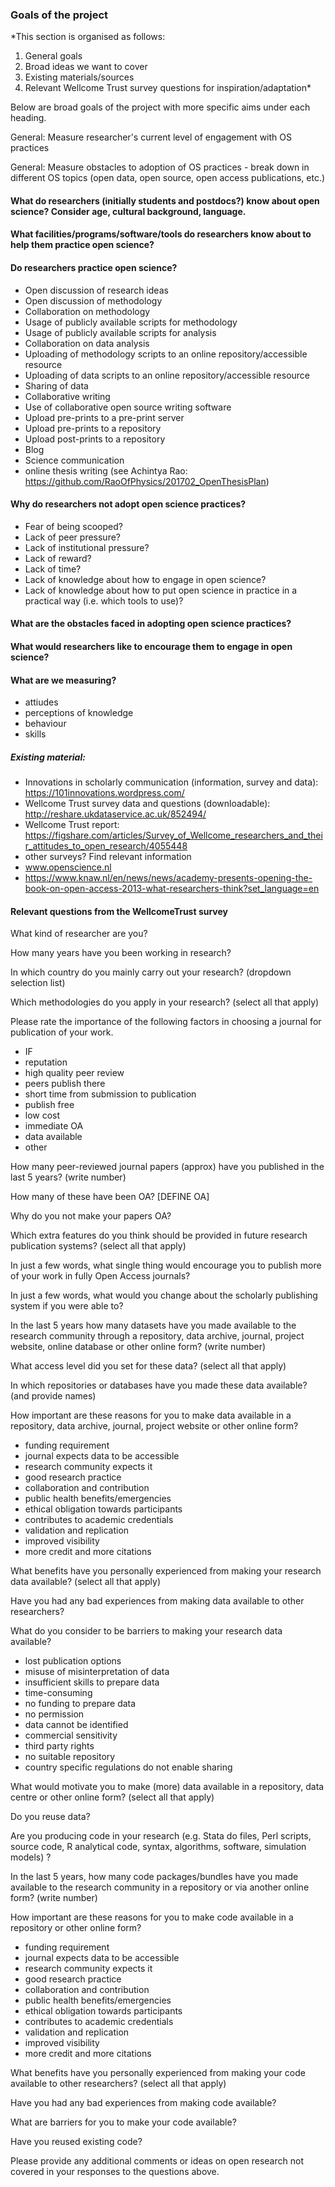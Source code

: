 ### Goals of the project

*This section is organised as follows:
1) General goals
2) Broad ideas we want to cover
3) Existing materials/sources
4) Relevant Wellcome Trust survey questions for inspiration/adaptation*

Below are broad goals of the project with more specific aims under each heading.

General: Measure researcher's current level of engagement with OS practices

General: Measure obstacles to adoption of OS practices - break down in different OS topics (open data, open source, open access publications, etc.)

#### What do researchers (initially students and postdocs?) know about open science? Consider age, cultural background, language.

#### What facilities/programs/software/tools do researchers know about to help them practice open science?

#### Do researchers practice open science?
- Open discussion of research ideas
- Open discussion of methodology
- Collaboration on methodology
- Usage of publicly available scripts for methodology
- Usage of publicly available scripts for analysis
- Collaboration on data analysis
- Uploading of methodology scripts to an online repository/accessible resource
- Uploading of data scripts to an online repository/accessible resource
- Sharing of data
- Collaborative writing
- Use of collaborative open source writing software
- Upload pre-prints to a pre-print server
- Upload pre-prints to a repository
- Upload post-prints to a repository
- Blog
- Science communication
- online thesis writing (see Achintya Rao: https://github.com/RaoOfPhysics/201702_OpenThesisPlan)


#### Why do researchers not adopt open science practices?
- Fear of being scooped?
- Lack of peer pressure?
- Lack of institutional pressure?
- Lack of reward?
- Lack of time?
- Lack of knowledge about how to engage in open science?
- Lack of knowledge about how to put open science in practice in a practical way (i.e. which tools to use)?

#### What are the obstacles faced in adopting open science practices?

#### What would researchers like to encourage them to engage in open science?

#### What are we measuring?
 - attiudes
 - perceptions of knowledge
 - behaviour
 - skills



##### Existing material:
- Innovations in scholarly communication (information, survey and data): https://101innovations.wordpress.com/
- Wellcome Trust survey data and questions (downloadable): http://reshare.ukdataservice.ac.uk/852494/
- Wellcome Trust report: https://figshare.com/articles/Survey_of_Wellcome_researchers_and_their_attitudes_to_open_research/4055448
- other surveys? Find relevant information
- www.openscience.nl
- https://www.knaw.nl/en/news/news/academy-presents-opening-the-book-on-open-access-2013-what-researchers-think?set_language=en

#### Relevant questions from the WellcomeTrust survey
What kind of researcher are you?

How many years have you been working in research?

In which country do you mainly carry out your research?
(dropdown selection list)

Which methodologies do you apply in your research? (select all that apply)

Please rate the importance of the following factors in choosing a journal for publication of your work.
 - IF
 - reputation
 - high quality peer review
 - peers publish there
 - short time from submission to publication
 - publish free
 - low cost
 - immediate OA
 - data available
 - other
 
How many peer-reviewed journal papers (approx) have you published in the last 5 years?
(write number)

How many of these have been OA? [DEFINE OA]

Why do you not make your papers OA?

Which extra features do you think should be provided in future research publication systems? (select all that apply)

In just a few words, what single thing would encourage you to publish more of your work in fully Open Access 
journals?

In just a few words, what would you change about the scholarly publishing system if you were able
to?

In the last 5 years how many datasets have you made available to the research community through a repository, data 
archive, journal, project website, online database or other online form? (write number)

What access level did you set for these data? (select all that apply)

In which repositories or databases have you made these data available? (and provide names)

How important are these reasons for you to make data available in a repository, data archive, journal, project website 
or other online form?
 - funding requirement
 - journal expects data to be accessible
 - research community expects it
 - good research practice
 - collaboration and contribution
 - public health benefits/emergencies
 - ethical obligation towards participants
 - contributes to academic credentials
 - validation and replication
 - improved visibility
 - more credit and more citations
 
What benefits have you personally experienced from making your research data available? (select all that apply)

Have you had any bad experiences from making data available to other researchers?

What do you consider to be barriers to making your research data available?
 - lost publication options
 - misuse of misinterpretation of data
 - insufficient skills to prepare data
 - time-consuming
 - no funding to prepare data
 - no permission
 - data cannot be identified
 - commercial sensitivity
 - third party rights
 - no suitable repository
 - country specific regulations do not enable sharing
 
What would motivate you to make (more) data available in a repository, data centre or other online form? (select all 
that apply)

Do you reuse data?

Are you producing code in your research (e.g. Stata do files, Perl scripts, source code, R analytical code, syntax, algorithms, software, simulation models) ?

In the last 5 years, how many code packages/bundles have you made available to the research community in a 
repository or via another online form? (write number)

How important are these reasons for you to make code available in a repository or other online form?
 - funding requirement
 - journal expects data to be accessible
 - research community expects it
 - good research practice
 - collaboration and contribution
 - public health benefits/emergencies
 - ethical obligation towards participants
 - contributes to academic credentials
 - validation and replication
 - improved visibility
 - more credit and more citations

What benefits have you personally experienced from making your code available to other researchers? (select all that 
apply)

Have you had any bad experiences from making code available?

What are barriers for you to make your code available?

Have you reused existing code?

Please provide any additional comments or ideas on open research not covered in your responses to the questions 
above.
